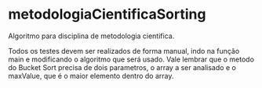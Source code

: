 # metodologiaCientificaSorting
Algoritmo para disciplina de metodologia cientifica.

Todos os testes devem ser realizados de forma manual, indo na função main e modificando o algoritmo que será usado. Vale lembrar que o metodo do Bucket Sort precisa de dois parametros, o array a ser analisado e o maxValue, que é o maior elemento dentro do array.

